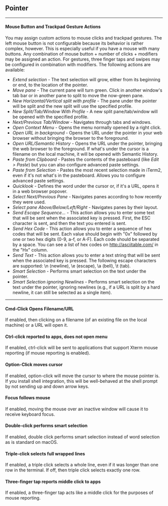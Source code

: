 ## Pointer
<hr>

#### Mouse Button and Trackpad Gesture Actions
You may assign custom actions to mouse clicks and trackpad gestures. The left mouse button is not configurable because its behavior is rather complex, however. This is especially useful if you have a mouse with many buttons. Any combination of mouse button + number of clicks + modifiers may be assigned an action. For gestures, three finger taps and swipes may be configured in combination with modifiers. The following actions are available:

  * *Extend selection* - The text selection will grow, either from its beginning or end, to the location of the pointer.
  * *Move pane* - The current pane will turn green. Click in another window's tab bar or in another pane to split to move the now-green pane.
  * *New Horizontal/Vertical split with profile* - The pane under the pointer will be split and the new split will use the specified profile.
  * *New Split/Tab/Window With Profile* - A new split pane/tab/window will be opened with the specified profile.
  * *Next/Previous Tab/Window* - Navigates through tabs and windows.
  * *Open Context Menu* - Opens the menu normally opened by a right click.
  * *Open URL in background* - Opens the URL under the pointer in your web browser without bringing the browser to the foreground.
  * *Open URL/Semantic History* - Opens the URL under the pointer, bringing the web browser to the foreground. If what's under the cursor is a filename on the local machine, it will be opened with Semantic History.
  * *Paste from Clipboard* - Pastes the contents of the pasteboard (like *Edit > Paste*) but you can also configure advanced paste settings.
  * *Paste from Selection* - Pastes the most recent selection made in iTerm2, even if it's not what's in the pasteboard. Allows you to configure advanced paste settings.
  * *Quicklook* - Defines the word under the cursor or, if it's a URL, opens it in a web browser popover.
  * *Select Next/Previous Pane* - Navigates panes according to how recently they were used.
  * *Select pane Above/Below/Left/Right* - Navigates panes by their layout.
  * *Send Escape Sequence...* - This action allows you to enter some text that will be sent when the associated key is pressed. First, the ESC character is sent, and then the text you entered is sent.
  * *Send Hex Code* - This action allows you to enter a sequence of hex codes that will be sent. Each value should begin with "0x" followed by one or two hex digits (0-9, a-f, or A-F). Each code should be separated by a space. You can see a list of hex codes on http://asciitable.com/ in the "Hx" column.
  * *Send Text* - This action allows you to enter a text string that will be sent when the associated key is pressed. The following escape characters are supported: \n (newline), \e (escape), \a (bell), \t (tab).
  * *Smart Selection* - Performs smart selection on the text under the pointer.
  * *Smart Selection ignoring Newlines* - Performs smart selection on the text under the pointer, ignoring newlines (e.g., if a URL is split by a hard newline, it can still be selected as a single item).

<hr/>

#### Cmd-Click Opens Filename/URL
If enabled, then clicking on a filename (of an existing file on the local machine) or a URL will open it.

#### Ctrl-click reported to apps, does not open menu
If enabled, ctrl-click will be sent to applications that support Xterm mouse reporting (if mouse reporting is enabled).

#### Option-Click moves cursor
If enabled, option-click will move the cursor to where the mouse pointer is. If you install shell integration, this will be well-behaved at the shell prompt by not sending up and down arrow keys.

#### Focus follows mouse
If enabled, moving the mouse over an inactive window will cause it to receive keyboard focus.

#### Double-click performs smart selection
If enabled, double click performs smart selection instead of word selection as is standard on macOS.

#### Triple-click selects full wrapped lines
If enabled, a triple click selects a whole line, even if it was longer than one row in the terminal. If off, then triple click selects exactly one row.

#### Three-finger tap reports middle click to apps
If enabled, a three-finger tap acts like a middle click for the purposes of mouse reporting.

